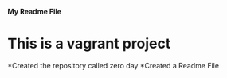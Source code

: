 **My Readme File**
# This is a vagrant project
*Created the repository called zero day
*Created a Readme File
